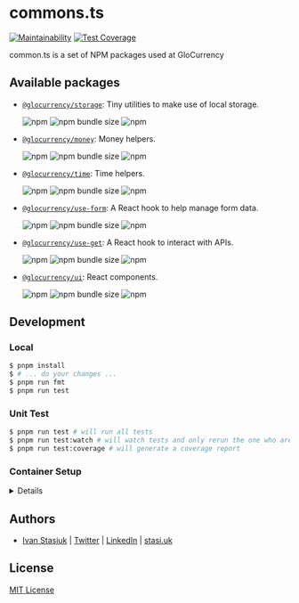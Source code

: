 # commons.ts

[![Maintainability](https://api.codeclimate.com/v1/badges/d8273220fd500d485303/maintainability)](https://codeclimate.com/github/glocurrency/commons.ts/maintainability)
[![Test Coverage](https://api.codeclimate.com/v1/badges/d8273220fd500d485303/test_coverage)](https://codeclimate.com/github/glocurrency/commons.ts/test_coverage)

common.ts is a set of NPM packages used at GloCurrency

## Available packages

- [`@glocurrency/storage`](./packages/storage/README.md): Tiny utilities to make use of local storage.

  ![npm](https://img.shields.io/npm/dm/@glocurrency/storage)
  ![npm bundle size](https://packagephobia.com/badge?p=@glocurrency/storage)
  ![npm](https://img.shields.io/npm/v/@glocurrency/storage)

- [`@glocurrency/money`](./packages/money/README.md): Money helpers.

  ![npm](https://img.shields.io/npm/dm/@glocurrency/money)
  ![npm bundle size](https://packagephobia.com/badge?p=@glocurrency/money)
  ![npm](https://img.shields.io/npm/v/@glocurrency/money)

- [`@glocurrency/time`](./packages/time/README.md): Time helpers.

  ![npm](https://img.shields.io/npm/dm/@glocurrency/time)
  ![npm bundle size](https://packagephobia.com/badge?p=@glocurrency/time)
  ![npm](https://img.shields.io/npm/v/@glocurrency/time)

- [`@glocurrency/use-form`](./packages/use-form/README.md): A React hook to help manage form data.

  ![npm](https://img.shields.io/npm/dm/@glocurrency/use-form)
  ![npm bundle size](https://packagephobia.com/badge?p=@glocurrency/use-form)
  ![npm](https://img.shields.io/npm/v/@glocurrency/use-form)

- [`@glocurrency/use-get`](./packages/use-get/README.md): A React hook to interact with APIs.

  ![npm](https://img.shields.io/npm/dm/@glocurrency/use-get)
  ![npm bundle size](https://packagephobia.com/badge?p=@glocurrency/use-get)
  ![npm](https://img.shields.io/npm/v/@glocurrency/use-get)

- [`@glocurrency/ui`](./packages/ui/README.md): React components.

  ![npm](https://img.shields.io/npm/dm/@glocurrency/ui)
  ![npm bundle size](https://packagephobia.com/badge?p=@glocurrency/ui)
  ![npm](https://img.shields.io/npm/v/@glocurrency/ui)


## Development

### Local

```bash
$ pnpm install
$ # ... do your changes ...
$ pnpm run fmt
$ pnpm run test
```

### Unit Test

```bash
$ pnpm run test # will run all tests
$ pnpm run test:watch # will watch tests and only rerun the one who are modified
$ pnpm run test:coverage # will generate a coverage report
```

### Container Setup

<details>

You will need to install those additional dependencies:

1. [Dev Containers](https://marketplace.visualstudio.com/items?itemName=ms-vscode-remote.remote-containers)
1. [Docker](https://www.docker.com/products/docker-desktop/)

Run the command from the command palette `Dev Containers: Reopen in Container` to open the project in a container.

![Reopen in Container](https://shared.storage.glocurrency.com/reopen-in-container.png)

</details>

## Authors
- [Ivan Stasiuk](https://github.com/brokeyourbike) | [Twitter](https://twitter.com/brokeyourbike) | [LinkedIn](https://www.linkedin.com/in/brokeyourbike) | [stasi.uk](https://stasi.uk)

## License
[MIT License](https://github.com/glocurrency/commons.ts/blob/main/LICENSE)
